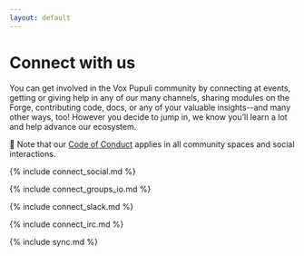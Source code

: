 ```yaml
---
layout: default
---
```


# Connect with us

You can get involved in the Vox Pupuli community by connecting at events,
getting or giving help in any of our many channels, sharing modules on the
Forge, contributing code, docs, or any of your valuable insights--and many other
ways, too! However you decide to jump in, we know you’ll learn a lot and help
advance our ecosystem.

<div class="alert alert-primary" role="alert">
  🔔 Note that our <a href="/coc">Code of Conduct</a> applies in all community spaces and social interactions.
</div>

{% include connect_social.md %}

{% include connect_groups_io.md %}

{% include connect_slack.md %}

{% include connect_irc.md %}

{% include sync.md %}
